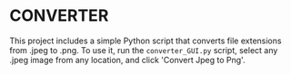 # CONVERTER

This project includes a simple Python script that converts file extensions from .jpeg to .png. To use it, run the `converter_GUI.py` script, select any .jpeg image from any location, and click 'Convert Jpeg to Png'.
